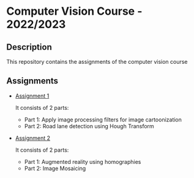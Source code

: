 # Computer Vision Course - 2022/2023

## Description

This repository contains the assignments of the computer vision course

## Assignments

- [Assignment 1][Assignment-1]

    It consists of 2 parts:
  - Part 1: Apply image processing filters for image cartoonization
  - Part 2: Road lane detection using Hough Transform

- [Assignment 2][Assignment-2]

    It consists of 2 parts:
  - Part 1: Augmented reality using homographies
  - Part 2: Image Mosaicing

[Assignment-1]: Assignment-1/README.md
[Assignment-2]: Assignment-2/README.md
